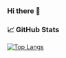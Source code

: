 ### Hi there 👋

<!--
**Xehnsucht/Xehnsucht** is a ✨ _special_ ✨ repository because its `README.md` (this file) appears on your GitHub profile.

Here are some ideas to get you started:
- 🌱 I’m currently learning ...
-->
### 📈 GitHub Stats
[![Top Langs](https://github-readme-stats.vercel.app/api/top-langs/?username=Xehnsucht&theme=dark&show_icons=true)](https://github.com/Xehnsucht/github-readme-stats)

